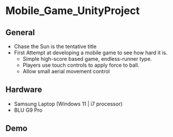 # Mobile_Game_UnityProject
## General
- Chase the Sun is the tentative title
- First Attempt at developing a mobile game to see how hard it is.
  - Simple high-score based game, endless-runner type.
  - Players use touch controls to apply force to ball.
  - Allow small aerial movement control
## Hardware
- Samsung Laptop (Windows 11 | i7 processor)
- BLU G9 Pro
## Demo
